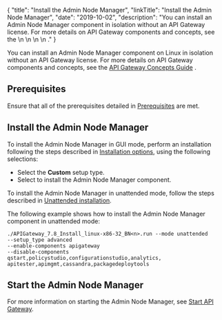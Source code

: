 {
"title": "Install the Admin Node Manager",
"linkTitle": "Install the Admin Node Manager",
"date": "2019-10-02",
"description": "You can install an Admin Node Manager component in isolation without an API Gateway license. For more details on API Gateway components and concepts, see the \\n \\n \\n \\n ."
}
﻿

You can install an Admin Node Manager component
on Linux in isolation without an API Gateway license. For more details on API Gateway components and concepts, see the
[API Gateway Concepts Guide](/bundle/APIGateway_77_ConceptsGuide_allOS_en_HTML5)
.

Prerequisites
-------------

Ensure that all of the prerequisites detailed in [Prerequisites](TemplateTopics/prereqs/prereqs_overview.htm#top)
are met.

Install the Admin Node Manager
------------------------------

To install the Admin Node Manager in GUI mode, perform an installation following the steps described in [Installation options](installation.htm#top), using the following selections:

-   Select the **Custom** setup type.
-   Select to install the Admin Node Manager component.

To install the Admin Node Manager in unattended mode, follow the steps described in [Unattended installation](installation_unattended.htm#Unattend).

The following example shows how to install the Admin Node Manager component in unattended mode:

``` {space="preserve"}
./APIGateway_7.8_Install_linux-x86-32_BN<n>.run --mode unattended 
--setup_type advanced 
--enable-components apigateway
--disable-components qstart,policystudio,configurationstudio,analytics,
apitester,apimgmt,cassandra,packagedeploytools
```

Start the Admin Node Manager
----------------------------

For more information on starting the Admin Node Manager, see [Start API Gateway](install_gateway.htm#Start).
